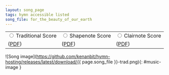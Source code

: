```yaml
---
layout: song_page
tags: hymn accessible listed
song_file: for_the_beauty_of_our_earth
---
```


<table id="score-variants">
<tr>
<td>
<input type="radio" id="traditional" name="variant-radio" onclick="changeImage('trad');">
<label for="traditional">Traditional Score</label>
</td><td>
<input type="radio" id="shapenote" name="variant-radio" onclick="changeImage('shapenote');">
<label for="shapenote">Shapenote Score</label>
</td><td>
<input type="radio" id="clairnote" name="variant-radio" onclick="changeImage('clairnote');">
<label for="clairnote">Clairnote Score</label>
</td>
</tr>
<tr>
<td>
(<a href="https://github.com/kenanbit/hymn-hosting/releases/latest/download/{{ page.song_file }}-trad.pdf">PDF</a>)
</td><td>
(<a href="https://github.com/kenanbit/hymn-hosting/releases/latest/download/{{ page.song_file }}-shapenote.pdf">PDF</a>)
</td><td>
(<a href="https://github.com/kenanbit/hymn-hosting/releases/latest/download/{{ page.song_file }}-clairnote.pdf">PDF</a>)
</td>
</tr>
</table>

![Song image](https://github.com/kenanbit/hymn-hosting/releases/latest/download/{{ page.song_file }}-trad.png){: #music-image }
